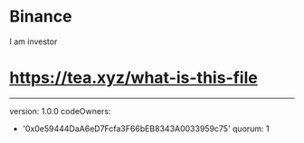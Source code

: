 # Binance
I am investor
# https://tea.xyz/what-is-this-file
---
version: 1.0.0
codeOwners:
  - '0x0e59444DaA6eD7Fcfa3F66bEB8343A0033959c75'
quorum: 1
